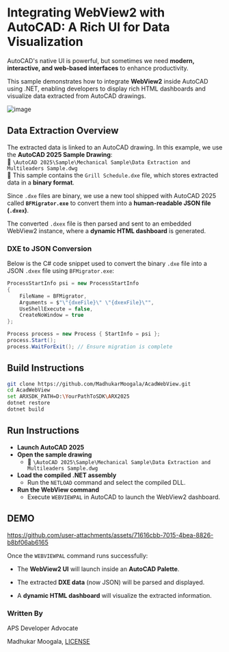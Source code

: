 # Integrating WebView2 with AutoCAD: A Rich UI for Data Visualization

AutoCAD's native UI is powerful, but sometimes we need **modern, interactive, and web-based interfaces** to enhance productivity.

This sample demonstrates how to integrate **WebView2** inside AutoCAD using .NET, enabling developers to display rich HTML dashboards and visualize data extracted from AutoCAD drawings.

![image](https://github.com/user-attachments/assets/f2feb906-258e-4fc9-9761-1317624dd977)


## **Data Extraction Overview**

The extracted data is linked to an AutoCAD drawing. In this example, we use the **AutoCAD 2025 Sample Drawing**:  
📂 `\AutoCAD 2025\Sample\Mechanical Sample\Data Extraction and Multileaders Sample.dwg`  
📄 This sample contains the `Grill Schedule.dxe` file, which stores extracted data in a **binary format**.

Since `.dxe` files are binary, we use a new tool shipped with AutoCAD 2025 called **`BFMigrator.exe`** to convert them into a **human-readable JSON file (`.dxex`)**.

The converted `.dxex` file is then parsed and sent to an embedded WebView2 instance, where a **dynamic HTML dashboard** is generated.



### DXE to JSON Conversion

Below is the C# code snippet used to convert the binary `.dxe` file into a JSON `.dxex` file using `BFMigrator.exe`:

```csharp
ProcessStartInfo psi = new ProcessStartInfo
{
    FileName = BFMigrator,
    Arguments = $"\"{dxeFile}\" \"{dxexFile}\"",
    UseShellExecute = false,
    CreateNoWindow = true
};

Process process = new Process { StartInfo = psi };
process.Start();
process.WaitForExit(); // Ensure migration is complete
```

## Build Instructions

```bash
git clone https://github.com/MadhukarMoogala/AcadWebView.git
cd AcadWebView
set ARXSDK_PATH=D:\YourPathToSDK\ARX2025
dotnet restore
dotnet build

```

## Run Instructions

- **Launch AutoCAD 2025**
- **Open the sample drawing**
  - 📂 `\AutoCAD 2025\Sample\Mechanical Sample\Data Extraction and Multileaders Sample.dwg`
- **Load the compiled .NET assembly**
  - Run the `NETLOAD` command and select the compiled DLL.
- **Run the WebView command**
  - Execute `WEBVIEWPAL` in AutoCAD to launch the WebView2 dashboard.

## DEMO



https://github.com/user-attachments/assets/71616cbb-7015-4bea-8826-b8bf06ab6165



Once the `WEBVIEWPAL` command runs successfully:  

- The **WebView2 UI** will launch inside an **AutoCAD Palette**.  

- The extracted **DXE data** (now JSON) will be parsed and displayed.  

-  A **dynamic HTML dashboard** will visualize the extracted information.

### Written By

APS Developer Advocate

Madhukar Moogala,  [LICENSE](https://github.com/MadhukarMoogala/AcadWebView/blob/main/LICENSE)
